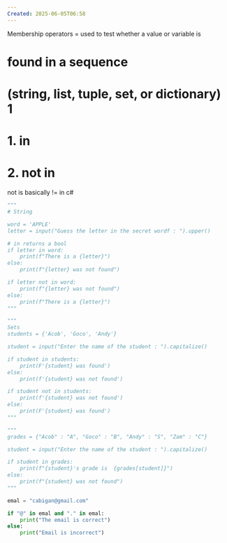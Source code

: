```yaml
---
Created: 2025-06-05T06:58
---
```

Membership operators = used to test whether a value or variable is  
# found in a sequence  
# (string, list, tuple, set, or dictionary) 1  
# 1. in  
# 2. not in  
not is basically != in c#

```Python
"""
# String

word = 'APPLE'
letter = input("Guess the letter in the secret wordf : ").upper()

# in returns a bool 
if letter in word:
    print(f"There is a {letter}")
else:
    print(f"{letter} was not found")

if letter not in word:
    print(f"{letter} was not found")
else:
    print(f"There is a {letter}")
"""

"""
Sets
students = {'Acob', 'Goco', 'Andy'}

student = input("Enter the name of the student : ").capitalize()

if student in students:
    print(F'{student} was found')
else:
    print(f'{student} was not found')

if student not in students:
    print(f'{student} was not found')
else:
    print(F'{student} was found')
"""

"""
grades = {"Acob" : "A", "Goco" : "B", "Andy" : "S", "Zam" : "C"}

student = input("Enter the name of the student : ").capitalize()

if student in grades:
    print(f"{student}'s grade is  {grades[student]}")
else:
    print(f"{student} was not found")
"""

emal = "cabigan@gmail.com"

if "@" in emal and "." in emal:
    print("The email is correct")
else:
    print("Email is incorrect") 
```